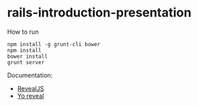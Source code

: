 # rails-introduction-presentation

How to run

```
npm install -g grunt-cli bower
npm install
bower install
grunt server
```

Documentation:

* [RevealJS](https://github.com/hakimel/reveal.js)
* [Yo reveal](https://github.com/slara/generator-reveal)
